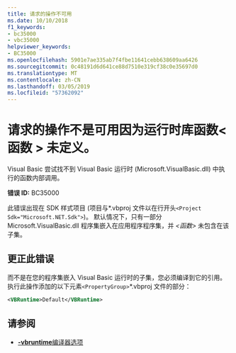 ```yaml
---
title: 请求的操作不可用
ms.date: 10/10/2018
f1_keywords:
- bc35000
- vbc35000
helpviewer_keywords:
- BC35000
ms.openlocfilehash: 5901e7ae335ab7f4fbe11641cebb638609aa6426
ms.sourcegitcommit: 0c48191d6d641ce88d7510e319cf38c0e35697d0
ms.translationtype: MT
ms.contentlocale: zh-CN
ms.lasthandoff: 03/05/2019
ms.locfileid: "57362092"
---
```

# <a name="requested-operation-is-not-available-because-the-runtime-library-function-function-is-not-defined"></a>请求的操作不是可用因为运行时库函数\<函数 > 未定义。

Visual Basic 尝试找不到 Visual Basic 运行时 (Microsoft.VisualBasic.dll) 中执行的函数内部调用。

**错误 ID:** BC35000

此错误出现在 SDK 样式项目 (项目与\*.vbproj 文件以在行开头`<Project Sdk="Microsoft.NET.Sdk">`)。 默认情况下，只有一部分 Microsoft.VisualBasic.dll 程序集嵌入在应用程序程序集，并 *\<函数>* 未包含在该子集。

## <a name="to-correct-this-error"></a>更正此错误

而不是在您的程序集嵌入 Visual Basic 运行时的子集，您必须编译到它的引用。 执行此操作添加的以下元素`<PropertyGroup>`*.vbproj 文件的部分：

```xml
<VBRuntime>Default</VBRuntime>
```

## <a name="see-also"></a>请参阅

- [**-vbruntime**编译器选项](../../reference/command-line-compiler/vbruntime.md)
